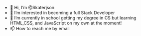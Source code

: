 - 👋 Hi, I’m @Skaterjson
- 👀 I’m interested in becoming a full Stack Developer
- 🌱 I’m currently in school getting my degree in CS but learning HTML,CSS, and JavaScript on my own at the moment!
- 📫 How to reach me by email

<!---
Skaterjson/Skaterjson is a ✨ special ✨ repository because its `README.md` (this file) appears on your GitHub profile.
You can click the Preview link to take a look at your changes.
--->
